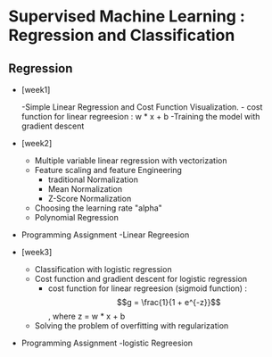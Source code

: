 # Supervised Machine Learning : Regression and Classification

## Regression

- [week1]
  
  -Simple Linear Regression and Cost Function Visualization.
      - cost function for linear regreesion : w * x + b
  -Training the model with gradient descent
  

- [week2]

  - Multiple variable linear regression with vectorization
  - Feature scaling and feature Engineering
      - traditional Normalization
      - Mean Normalization
      - Z-Score Normalization
  - Choosing the learning rate "alpha"
  - Polynomial Regression
- Programming Assignment
  -Linear Regreesion


- [week3]

    - Classification with logistic regression
    - Cost function and gradient descent for logistic regression
        - cost function for linear regreesion (sigmoid function) : $$g = \frac{1}{1 + e^{-z}}$$ , where z = w * x + b
    - Solving the problem of overfitting with regularization 
- Programming Assignment
    -logistic Regreesion


